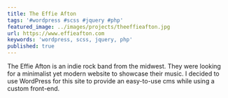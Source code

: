 ```yaml
---
title: The Effie Afton
tags: '#wordpress #scss #jquery #php'
featured_image: ../images/projects/theeffieafton.jpg
url: https://www.effieafton.com
keywords: 'wordpress, scss, jquery, php'
published: true
---
```


The Effie Afton is an indie rock band from the midwest. They were looking for a minimalist yet modern website to showcase their music. I decided to use WordPress for this site to provide an easy-to-use cms while using a custom front-end.

